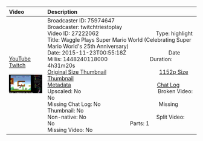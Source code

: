 |Video|Description|
|:---|:---|
|[YouTube](https://www.youtube.com/)<br>[Twitch](https://www.twitch.tv/videos/27222062)<br><br>[<img src="../../../../../75974647/videos/thumbnails_1152p/2015/11/1448240118000_2015_11_23T00_55_18Z_75974647_27222062_videos_thumbnails_1152p_thumb27222062-2048x1152.jpg" width="200">](https://www.youtube.com/)|Broadcaster ID: 75974647          Broadcaster: twitchtriestoplay<br>Video ID: 27222062             Type: highlight<br>Title: Waggle Plays Super Mario World (Celebrating Super Mario World's 25th Anniversary)<br>Date: 2015-11-23T00:55:18Z        Date Millis: 1448240118000        Duration: 4h31m20s<br>[Original Size Thumbnail](../../../../../75974647/videos/thumbnails_orig/2015/11/1448240118000_2015_11_23T00_55_18Z_75974647_27222062_videos_thumbnails_orig_thumb27222062-0x0.jpg)          [1152p Size Thumbnail](../../../../../75974647/videos/thumbnails_1152p/2015/11/1448240118000_2015_11_23T00_55_18Z_75974647_27222062_videos_thumbnails_1152p_thumb27222062-2048x1152.jpg)<br>[Metadata](../../../../../75974647/videos/metadata/2015/11/1448240118000_2015_11_23T00_55_18Z_75974647_27222062_video_metadata.json)                 [Chat Log](../../../../../75974647/videos/chatlogs/2015/11/2015-11-23T00_55_18Z_75974647_27222062_chat.json)<br>Upscaled: No                Broken Video: No<br>Missing Chat Log: No           Missing Thumbnail: No<br>Non-native: No              Split Video: No               Parts: 1<br>Missing Video: No
